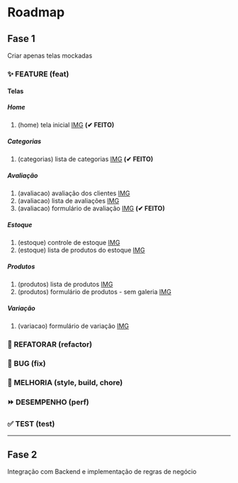 # Roadmap

## Fase 1

Criar apenas telas mockadas

### ✨ FEATURE (feat)

#### Telas

##### Home

1.  (home) tela inicial [IMG](templates\img\home.png) **(✔ FEITO)**

##### Categorias

1.  (categorias) lista de categorias [IMG](templates\img\categorias\lista-categorias.png) **(✔ FEITO)**

##### Avaliação

1.  (avaliacao) avaliação dos clientes [IMG](templates\img\avaliacao\avaliacao-dos-clientes.jpg)
1.  (avaliacao) lista de avaliações [IMG](templates\img\avaliacao\lista-avaliacoes.png)
1.  (avaliacao) formulário de avaliação [IMG](templates\img\avaliacao\form-avaliacao.jpg) **(✔ FEITO)**

##### Estoque

1.  (estoque) controle de estoque [IMG](templates\img\estoque\controle-de-estoque.jpg)
1.  (estoque) lista de produtos do estoque [IMG](templates\img\estoque\produtos-do-estoque.jpg)

##### Produtos

1.  (produtos) lista de produtos [IMG](\templates\img\lista-de-produtos\listar-produtos.png)
1.  (produtos) formulário de produtos - sem galeria [IMG](templates\img\lista-de-produtos\alterar-produto.png)

##### Variação

1.  (variacao) formulário de variação [IMG](templates\img\variacao\formulario-variacao.jpg)

### 🚧 REFATORAR (refactor)

### 🐛 BUG (fix)

### 🎨 MELHORIA (style, build, chore)

### ⏩ DESEMPENHO (perf)

### ✅ TEST (test)

---

## Fase 2

Integração com Backend e implementação de regras de negócio
